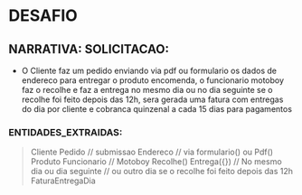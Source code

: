 # DESAFIO

## NARRATIVA: SOLICITACAO:

- O Cliente faz um pedido enviando via pdf ou formulario os dados de endereco para entregar o produto encomenda, o funcionario motoboy faz o recolhe e faz a entrega no mesmo dia ou no dia seguinte se o recolhe foi feito depois das 12h, sera gerada uma fatura com entregas do dia por cliente e cobranca quinzenal a cada 15 dias para pagamentos

### ENTIDADES_EXTRAIDAS:

> Cliente
> Pedido // submissao
> Endereco // via formulario() ou Pdf()
> Produto
> Funcionario // Motoboy
> Recolhe()
> Entrega({}) // No mesmo dia ou dia seguinte // ou outro dia se o recolhe foi feito depois das 12h
> FaturaEntregaDia
